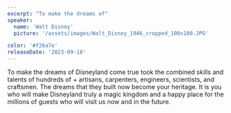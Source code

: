 ```yaml
---
excerpt: "To make the dreams of"
speaker:
  name: 'Walt Disney'
  picture: '/assets/images/Walt_Disney_1946_cropped_100x100.JPG'

color: '#f26a7e'
releaseDate: '2023-09-18'
---
```

To make the dreams of Disneyland come true took the combined skills and talents of hundreds of + artisans, carpenters, engineers, scientists, and craftsmen. The dreams that they built now become your heritage. It is you who will make Disneyland truly a magic kingdom and a happy place for the millions of guests who will visit us now and in the future.
